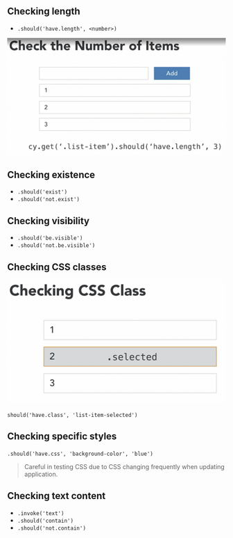 ## Checking length

- `.should('have.length', <number>)`

![check-the-number-of-items.png](images/common-assertions/check-the-number-of-items.png)

## Checking existence

- `.should('exist')`
- `.should('not.exist')`

## Checking visibility

- `.should('be.visible')`
- `.should('not.be.visible')`

## Checking CSS classes

![checking-css-class](images/common-assertions/checking-css-class.png)

`should('have.class', 'list-item-selected')`

## Checking specific styles

`.should('have.css', 'background-color', 'blue')`

> Careful in testing CSS due to CSS changing frequently when updating application.

## Checking text content

- `.invoke('text')`
- `.should('contain')`
- `.should('not.contain')`
